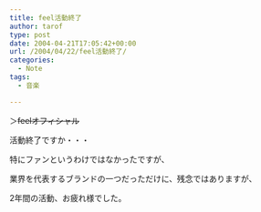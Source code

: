 ```yaml
---
title: feel活動終了
author: tarof
type: post
date: 2004-04-21T17:05:42+00:00
url: /2004/04/22/feel活動終了/
categories:
  - Note
tags:
  - 音楽

---
```

＞<del datetime="2008-05-24T12:45:29+00:00">feelオフィシャル</del>
  
活動終了ですか・・・

特にファンというわけではなかったですが、
  
業界を代表するブランドの一つだっただけに、残念ではありますが、
  
2年間の活動、お疲れ様でした。